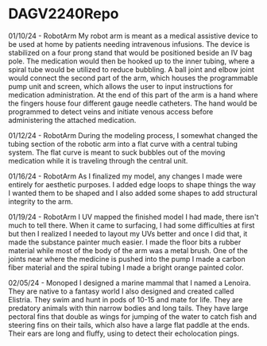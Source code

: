 # DAGV2240Repo

01/10/24 - RobotArm
My robot arm is meant as a medical assistive device to be used at home by patients needing intravenous infusions. The device is stabilized on a four prong stand that would be positioned beside an IV bag pole. The medication would then be hooked up to the inner tubing, where a spiral tube would be utilized to reduce bubbling. A ball joint and elbow joint would connect the second part of the arm, which houses the programmable pump unit and screen, which allows the user to input instructions for medication administration. At the end of this part of the arm is a hand where the fingers house four different gauge needle catheters. The hand would be programmed to detect veins and initiate venous access before administering the attached medication.

01/12/24 - RobotArm
During the modeling process, I somewhat changed the tubing section of the robotic arm into a flat curve with a central tubing system. The flat curve is meant to suck bubbles out of the moving medication while it is traveling through the central unit.

01/16/24 - RobotArm
As I finalized my model, any changes I made were entirely for aesthetic purposes. I added edge loops to shape things the way I wanted them to be shaped and I also added some shapes to add structural integrity to the arm.

01/19/24 - RobotArm
I UV mapped the finished model I had made, there isn't much to tell there. When it came to surfacing, I had some difficulties at first but then I realized I needed to layout my UVs better and once I did that, it made the substance painter much easier. I made the floor bits a rubber material while most of the body of the arm was a metal brush. One of the joints near where the medicine is pushed into the pump I made a carbon fiber material and the spiral tubing I made a bright orange painted color.

02/05/24 - Monoped
I designed a marine mammal that I named a Lenoira. They are native to a fantasy world I also designed and created called Elistria. They swim and hunt in pods of 10-15 and mate for life. They are predatory animals with thin narrow bodies and long tails. They have large pectoral fins that double as wings for jumping of the water to catch fish and steering fins on their tails, which also have a large flat paddle at the ends. Their ears are long and fluffy, using to detect their echolocation pings.